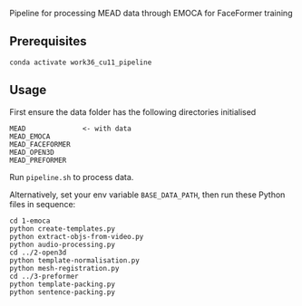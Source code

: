 Pipeline for processing MEAD data through EMOCA for FaceFormer training

## Prerequisites

```
conda activate work36_cu11_pipeline
```

## Usage

First ensure the data folder has the following directories initialised

```
MEAD              <- with data
MEAD_EMOCA
MEAD_FACEFORMER
MEAD_OPEN3D
MEAD_PREFORMER
```

Run `pipeline.sh` to process data.

Alternatively, set your env variable `BASE_DATA_PATH`, then run these Python files in sequence:

```
cd 1-emoca
python create-templates.py
python extract-objs-from-video.py
python audio-processing.py
cd ../2-open3d
python template-normalisation.py
python mesh-registration.py
cd ../3-preformer
python template-packing.py
python sentence-packing.py
```
